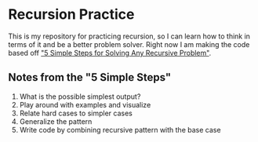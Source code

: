 # Recursion Practice
This is my repository for practicing recursion, so I can learn how to think in terms of it and be a better problem solver. Right now I am making the code based off ["5 Simple Steps for Solving Any Recursive Problem"](https://www.youtube.com/watch?v=ngCos392W4w).
## Notes from the "5 Simple Steps"
1. What is the possible simplest output?
2. Play around with examples and visualize
3. Relate hard cases to simpler cases
4. Generalize the pattern
5. Write code by combining recursive pattern with the base case